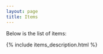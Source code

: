 ```yaml
---
layout: page
title: Items
---
```


Below is the list of items:

{% include items_description.html %}
